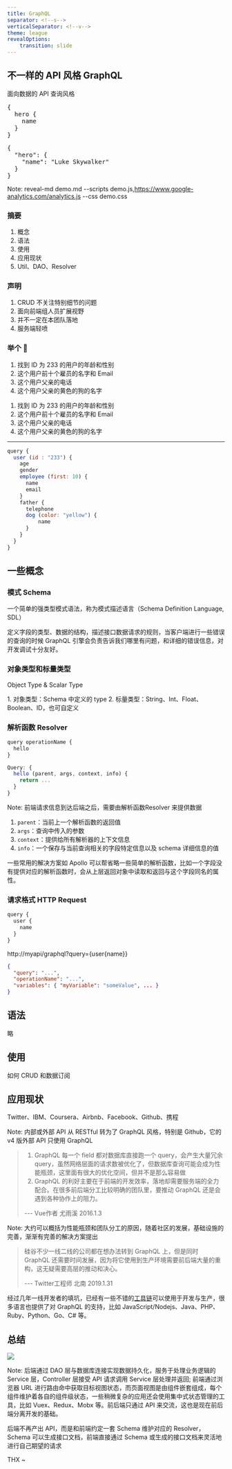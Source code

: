 ```yaml
---
title: GraphQL
separator: <!--s-->
verticalSeparator: <!--v-->
theme: league
revealOptions:
    transition: slide
---
```


## 不一样的 API 风格 GraphQL

<div class=fragment><span class='highlight'>面向数据</span>的 API 查询风格</div>

<div class="window faux-graphiql" aria-hidden="true"><div class="query"><pre class="prism">{
  hero {
    name<span id="ch0" class="ch" style="display: none;"><br></span><span id="ch1" class="ch" style="display: none;"> </span><span id="ch2" class="ch" style="display: none;"> </span><span id="ch3" class="ch" style="display: none;"> </span><span id="ch4" class="ch" style="display: none;"> </span><span id="ch5" class="ch" style="display: none;">h</span><span id="ch6" class="ch" style="display: none;">e</span><span id="ch7" class="ch" style="display: none;">i</span><span id="ch8" class="ch" style="display: none;">g</span><span id="ch9" class="ch" style="display: none;">h</span><span id="ch10" class="ch" style="display: none;">t</span><span id="ch11" class="ch" style="display: none;"><br></span><span id="ch12" class="ch" style="display: none;"> </span><span id="ch13" class="ch" style="display: none;"> </span><span id="ch14" class="ch" style="display: none;"> </span><span id="ch15" class="ch" style="display: none;"> </span><span id="ch16" class="ch" style="display: none;">m</span><span id="ch17" class="ch" style="display: none;">a</span><span id="ch18" class="ch" style="display: none;">s</span><span id="ch19" class="ch" style="display: none;">s</span><span class="cursor"></span>
  }
}</pre></div><div class="response"><div id="r1" style="display: block;"><pre class="prism language-json"><span class="punctuation">{</span>
  <span class="attr-name">"hero"</span><span class="punctuation">:</span> <span class="punctuation">{</span>
    <span class="attr-name">"name"</span><span class="punctuation">:</span> <span class="string">"Luke Skywalker"</span>
  <span class="punctuation">}</span>
<span class="punctuation">}</span></pre></div><div id="r2" style="display: none;"><pre class="prism language-json"><span class="punctuation">{</span>
  <span class="attr-name">"hero"</span><span class="punctuation">:</span> <span class="punctuation">{</span>
    <span class="attr-name">"name"</span><span class="punctuation">:</span> <span class="string">"Luke Skywalker"</span><span class="punctuation">,</span>
    <span class="attr-name">"height"</span><span class="punctuation">:</span> <span class="number">1.72</span>
  <span class="punctuation">}</span>
<span class="punctuation">}</span></pre></div><div id="r3" style="display: none;"><pre class="prism language-json"><span class="punctuation">{</span>
  <span class="attr-name">"hero"</span><span class="punctuation">:</span> <span class="punctuation">{</span>
    <span class="attr-name">"name"</span><span class="punctuation">:</span> <span class="string">"Luke Skywalker"</span><span class="punctuation">,</span>
    <span class="attr-name">"height"</span><span class="punctuation">:</span> <span class="number">1.72</span><span class="punctuation">,</span>
    <span class="attr-name">"mass"</span><span class="punctuation">:</span> <span class="number">77</span>
  <span class="punctuation">}</span>
<span class="punctuation">}</span></pre></div></div></div>

Note: reveal-md demo.md  --scripts demo.js,https://www.google-analytics.com/analytics.js  --css demo.css

<!--s-->

### 摘要

1. 概念
2. 语法
3. 使用
4. 应用现状
5. Util、DAO、Resolver

<!--v-->

### 声明

1. CRUD 不关注特别细节的问题
2. 面向前端组人员扩展视野
3. 并不一定在本团队落地
4. 服务端轻喷

<!--v-->

### 举个 🌰

1. 找到 ID 为 233 的用户的年龄和性别 <!-- .element: class="fragment" data-fragment-index="1"-->
2. 这个用户前十个雇员的名字和 Email <!-- .element: class="fragment" data-fragment-index="2"-->
3. 这个用户父亲的电话 <!-- .element: class="fragment" data-fragment-index="3"-->
4. 这个用户父亲的黄色的狗的名字 <!-- .element: class="fragment" data-fragment-index="4"-->

<!--v-->
1. 找到 ID 为 233 的用户的年龄和性别
2. 这个用户前十个雇员的名字和 Email
3. 这个用户父亲的电话
4. 这个用户父亲的黄色的狗的名字

---

```javascript
query {
  user (id : "233") {
    age
    gender
    employee (first: 10) {
      name
      email
    }
    father {
      telephone
      dog (color: "yellow") {
          name
      }
    }
  }
}
```

<!--s-->

## 一些概念

<!--v-->

### 模式 Schema

<span class="highlight">一个简单的强类型模式语法，称为模式描述语言（Schema Definition Language, SDL）</span>

定义字段的类型、数据的结构，描述接口数据请求的规则，当客户端进行一些错误的查询的时候 GraphQL 引擎会负责告诉我们哪里有问题，和详细的错误信息，对开发调试十分友好。 <!-- .element: class="fragment" data-fragment-index="1"-->

<!--v-->
### 对象类型和标量类型 
Object Type & Scalar Type

<div>
1. 对象类型：Schema 中定义的 type
2. 标量类型：String、Int、Float、Boolean、ID，也可自定义
</div><!-- .element: class="fragment" data-fragment-index="1"-->

<!--v-->

### 解析函数 Resolver

```javascript
query operationName {
  hello
}
```
<!-- .element: class="fragment" data-fragment-index="1"-->

```javascript
Query: {
  hello (parent, args, context, info) {
    return ...
  }
}
```
<!-- .element: class="fragment" data-fragment-index="1"-->

Note: 前端请求信息到达后端之后，需要由解析函数Resolver 来提供数据 
1. `parent`：当前上一个解析函数的返回值
2. `args`：查询中传入的参数
3. `context`：提供给所有解析器的上下文信息
4. `info`：一个保存与当前查询相关的字段特定信息以及 schema 详细信息的值

一些常用的解决方案如 Apollo 可以帮省略一些简单的解析函数，比如一个字段没有提供对应的解析函数时，会从上层返回对象中读取和返回与这个字段同名的属性。

<!--v-->

### 请求格式 HTTP Request

```javascript
query {
  user {
    name
  }
}
```

http://myapi/graphql?query={user{name}}
<!-- .element: class="fragment" data-fragment-index="1"-->

```json
{
  "query": "...",
  "operationName": "...",
  "variables": { "myVariable": "someValue", ... }
}
```
<!-- .element: class="fragment" data-fragment-index="2"-->

<!--s-->

## 语法

<span class="highlight fragment" data-fragment-index="1">略</span>




<!--s-->

## 使用

<span class="highlight fragment" data-fragment-index="1">如何 CRUD 和数据订阅</span>



<!--s-->

## 应用现状

Twitter、IBM、Coursera、Airbnb、Facebook、Github、携程 <!-- .element: class="fragment" data-fragment-index="1"-->

Note: 内部或外部 API 从 RESTful 转为了 GraphQL 风格，特别是 Github，它的 v4 版外部 API 只使用 GraphQL

<!--v-->

> 1. GraphQL 每一个 field 都对数据库直接跑一个 query，会产生大量冗余 query，虽然网络层面的请求数被优化了，但数据库查询可能会成为<span class="highlight">性能瓶颈</span>，这里面有很大的优化空间，但并不是那么容易做
> 2. GraphQL 的利好主要在于前端的开发效率，落地却需要服务端的全力配合。在很多<span class="highlight">前后端分工</span>比较明确的团队里，要推动 GraphQL 还是会遇到各种协作上的阻力。
>
> --- Vue作者 尤雨溪 2016.1.3

Note: 大约可以概括为性能瓶颈和团队分工的原因，随着社区的发展，基础设施的完善，渐渐有完善的解决方案提出

<!--v-->

> 硅谷不少一线二线的公司都在想办法转到 GraphQL 上，但是同时 GraphQL 还需要时间发展，因为将它使用到生产环境需要前后端大量的重构，这无疑需要高层的推动和决心。
>
> --- Twitter工程师 北南 2019.1.31

<!--v-->

经过几年一线开发者的填坑，已经有一些不错的[工具链](https://github.com/chentsulin/awesome-graphql)可以使用于开发与生产，很多语言也提供了对 GraphQL 的支持，比如 JavaScript/Nodejs、Java、PHP、Ruby、Python、Go、C# 等。

<!--s-->

## 总结

<!--v-->

![](https://i.loli.net/2019/03/08/5c82222d15d80.png)

Note: 后端通过 DAO 层与数据库连接实现数据持久化，服务于处理业务逻辑的 Service 层，Controller 层接受 API 请求调用 Service 层处理并返回; 
前端通过浏览器 URL 进行路由命中获取目标视图状态，而页面视图是由组件嵌套组成，每个组件维护着各自的组件级状态，一些稍微复杂的应用还会使用集中式状态管理的工具，比如 Vuex、Redux、Mobx 等。前后端只通过 API 来交流，这也是现在前后端分离开发的基础。

<!--v-->

后端不再产出 API，而是和前端约定一套 Schema 维护对应的 Resolver，Schema 可以生成接口文档，前端直接通过 Schema 或生成的接口文档来灵活地进行自己期望的请求

<!--s-->

<!-- .slide: data-background="https://i.loli.net/2019/03/12/5c87a1cfe83e9.jpg" -->

THX ~
